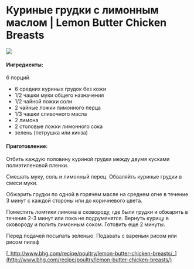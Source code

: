 # Куриные грудки с лимонным маслом \| Lemon Butter Chicken Breasts

![](https://s-media-cache-ak0.pinimg.com/564x/80/68/c2/8068c2dc79f5e168439061a6cfb41da3.jpg)

#### Ингредиенты:

6 порций

* 6 средних куриных грудок без кожи
* 1/2 чашки муки общего назначения 
* 1/2 чайной ложки соли 
* 2 чайные ложки лимонного перца 
* 1/3 чашки сливочного масла 
* 2 лимона
* 2 столовые ложки лимонного сока
* зелень \(петрушка или кинза\)

#### Приготовление:

Отбить каждую половину куриной грудки между двумя кусками полиэтиленовой пленки.

Смешать муку, соль и лимонный перец. Обваляйть куриные грудки в смеси муки.

Обжарить грудки по одной в горячем масле на среднем огне в течение 3 минут с каждой стороны или до коричневого цвета.

Поместить ломтики лимона в сковороду, где были грудки и обжарить в течение 2-3 минут или пока не подрумянятся. Вернуть курицу в сковороду и полить лимонным соком. Готовить еще 2 минуты.

Перед подачей посыпать зеленью. Подавать с вареным рисом или рисом пилаф

[_http://www.bhg.com/recipe/poultry/lemon-butter-chicken-breasts/_](http://www.bhg.com/recipe/poultry/lemon-butter-chicken-breasts/)


